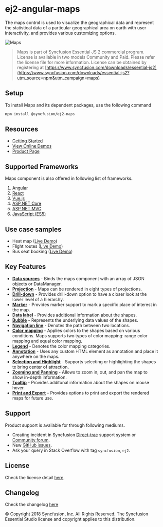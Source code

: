 # ej2-angular-maps

The maps control is used to visualize the geographical data and represent the statistical data of a particular geographical area on earth with user interactivity, and provides various customizing options. 

![Maps](https://ej2.syncfusion.com/products/images/maps/readme.gif)

> Maps is part of Syncfusion Essential JS 2 commercial program. License is available in two models Community and Paid. Please refer the license file for more information. License can be obtained by registering at [https://www.syncfusion.com/downloads/essential-js2](https://www.syncfusion.com/downloads/essential-js2?utm_source=npm&utm_campaign=maps)

## Setup

To install Maps and its dependent packages, use the following command

```sh
npm install @syncfusion/ej2-maps
```

## Resources

* [Getting Started](https://ej2.syncfusion.com/angular/documentation/maps/getting-started.html)
* [View Online Demos](https://ej2.syncfusion.com/angular/demos/#/material/maps/default)
* [Product Page](https://www.syncfusion.com/products/angular/maps)

## Supported Frameworks

Maps component is also offered in following list of frameworks.

1. [Angular](https://www.npmjs.com/package/@syncfusion/ej2-ng-maps?utm_source=npm&utm_campaign=maps)
2. [React](https://www.npmjs.com/package/@syncfusion/ej2-react-maps?utm_source=npm&utm_campaign=maps)
3. [Vue.js](https://www.npmjs.com/package/@syncfusion/ej2-vue-maps?utm_source=npm&utm_campaign=maps)
4. [ASP.NET Core](https://aspdotnetcore.syncfusion.com/Maps/Default#/material)
5. [ASP.NET MVC](https://aspnetmvc.syncfusion.com/Maps/Default#/material)
6. [JavaScript (ES5)](https://www.syncfusion.com/products/javascript/maps)

## Use case samples

* Heat map ([Live Demo](https://ej2.syncfusion.com/angular/demos/#/material/maps/heatmap))
* Flight routes ([Live Demo](https://ej2.syncfusion.com/angular/demos/#/material/maps/curvedlines))
* Bus seat booking ([Live Demo](https://ej2.syncfusion.com/angular/demos/#/material/maps/seatSelection))

## Key Features

* [**Data sources**](https://ej2.syncfusion.com/angular/demos/#/material/maps/default) - Binds the maps component with an array of JSON objects or DataManager.
* [**Projection**](https://ej2.syncfusion.com/angular/demos/#/material/maps/projection) - Maps can be rendered in eight types of projections.
* [**Drill-down**](https://ej2.syncfusion.com/angular/demos/#/material/maps/drilldown) - Provides drill-down option to have a closer look at the lower level of a hierarchy.
* [**Marker**](https://ej2.syncfusion.com/angular/demos/#/material/maps/marker) - Provides marker support to mark a specific place of interest in the map.
* [**Data label**](https://ej2.syncfusion.com/angular/demos/#/material/maps/labels) - Provides additional information about the shapes.
* [**Bubble**](https://ej2.syncfusion.com/angular/demos/#/material/maps/bubble) - Represents the underlying data values of the shapes.
* [**Navigation line**](https://ej2.syncfusion.com/angular/demos/#/material/maps/navigationLines) - Denotes the path between two locations.
* [**Color mapping**](https://ej2.syncfusion.com/angular/demos/#/material/maps/labels) - Applies colors to the shapes based on various conditions. Maps supports two types of color mapping: range color mapping and equal color mapping.
* [**Legend**](https://ej2.syncfusion.com/angular/demos/#/material/maps/legend) - Denotes the color mapping categories.
* [**Annotation**](https://ej2.syncfusion.com/angular/demos/#/material/maps/annotation) - Uses any custom HTML element as annotation and place it anywhere on the maps.
* [**Selection and Highlight**](https://ej2.syncfusion.com/angular/demos/#/material/maps/selection) - Supports selecting or highlighting the shapes to bring center of attraction.
* [**Zooming and Panning**](https://ej2.syncfusion.com/angular/demos/#/material/maps/zooming) - Allows to zoom in, out, and pan the map to show in-depth information.
* [**Tooltip**](https://ej2.syncfusion.com/angular/demos/#/material/maps/tooltip) - Provides additonal information about the shapes on mouse hover.
* [**Print and Export**](https://ej2.syncfusion.com/angular/demos/#/material/maps/print) - Provides options to print and export the rendered maps for future use.

## Support

Product support is available for through following mediums.

* Creating incident in Syncfusion [Direct-trac](https://www.syncfusion.com/support/directtrac/incidents?utm_source=npm&utm_campaign=maps) support system or [Community forum](https://www.syncfusion.com/forums/essential-js2?utm_source=npm&utm_campaign=maps).
* New [GitHub issues](https://github.com/syncfusion/ej2-angular-ui-components/issues).
* Ask your query in Stack Overflow with tag `syncfusion`, `ej2`.

## License

Check the license detail [here](https://github.com/syncfusion/ej2-angular-ui-components/blob/master/LICENSE?utm_source=npm&utm_campaign=maps).

## Changelog

Check the changelog [here](https://github.com/syncfusion/ej2-angular-ui-components/blob/master/components/maps/CHANGELOG.md?utm_source=npm&utm_campaign=maps)

© Copyright 2018 Syncfusion, Inc. All Rights Reserved. The Syncfusion Essential Studio license and copyright applies to this distribution.